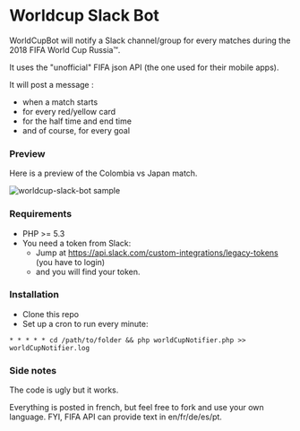# Worldcup Slack Bot

WorldCupBot will notify a Slack channel/group for every matches during the 2018 FIFA World Cup Russia™.

It uses the "unofficial" FIFA json API (the one used for their mobile apps).

It will post a message :
  - when a match starts
  - for every red/yellow card
  - for the half time and end time
  - and of course, for every goal

### Preview

Here is a preview of the Colombia vs Japan match.

![worldcup-slack-bot sample](https://i.imgur.com/H5kUavh.png)

### Requirements

  - PHP >= 5.3
  - You need a token from Slack:
    - Jump at https://api.slack.com/custom-integrations/legacy-tokens (you have to login)
    - and you will find your token.

### Installation

  - Clone this repo
  - Set up a cron to run every minute:

  ````
  * * * * * cd /path/to/folder && php worldCupNotifier.php >> worldCupNotifier.log
  ````

### Side notes

The code is ugly but it works.

Everything is posted in french, but feel free to fork and use your own language. FYI, FIFA API can provide text in en/fr/de/es/pt.

